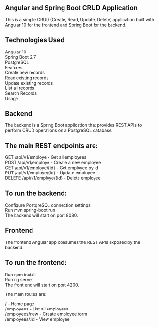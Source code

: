 ## **Angular and Spring Boot CRUD Application**
This is a simple CRUD (Create, Read, Update, Delete) application built with Angular 10 for the frontend and Spring Boot for the backend.
## Technologies Used 
Angular 10  
Spring Boot 2.7  
PostgreSQL  
Features  
Create new records  
Read existing records  
Update existing records  
List all records  
Search Records  
Usage  
## Backend  
The backend is a Spring Boot application that provides REST APIs to perform CRUD operations on a PostgreSQL database.  

## The main REST endpoints are:   
GET /api/v1/employe - Get all employees  
POST /api/v1/employe - Create a new employee  
GET /api/v1/employe/{id} - Get employee by id  
PUT /api/v1/employe/{id} - Update employee   
DELETE /api/v1/employe/{id} - Delete employee  

## To run the backend:  
Configure PostgreSQL connection settings  
Run mvn spring-boot:run  
The backend will start on port 8080.  

## Frontend  
The frontend Angular app consumes the REST APIs exposed by the backend.  

## To run the frontend:  

Run npm install  
Run ng serve  
The front end will start on port 4200.  

The main routes are:  

/ - Home page  
/employees - List all employees  
/employees/new - Create employee form  
/employees/:id - View employee  
